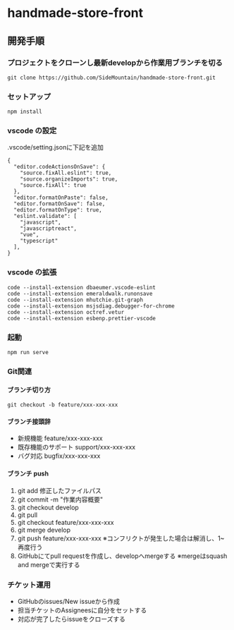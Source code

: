 # handmade-store-front

## 開発手順
### プロジェクトをクローンし最新developから作業用ブランチを切る
```
git clone https://github.com/SideMountain/handmade-store-front.git
```
### セットアップ

```
npm install
```

### vscode の設定
.vscode/setting.jsonに下記を追加

```
{
  "editor.codeActionsOnSave": {
    "source.fixAll.eslint": true,
    "source.organizeImports": true,
    "source.fixAll": true
  },
  "editor.formatOnPaste": false,
  "editor.formatOnSave": false,
  "editor.formatOnType": true,
  "eslint.validate": [
    "javascript",
    "javascriptreact",
    "vue",
    "typescript"
  ],
}
```

### vscode の拡張

```
code --install-extension dbaeumer.vscode-eslint
code --install-extension emeraldwalk.runonsave
code --install-extension mhutchie.git-graph
code --install-extension msjsdiag.debugger-for-chrome
code --install-extension octref.vetur
code --install-extension esbenp.prettier-vscode
```

### 起動

```
npm run serve
```

### Git関連
#### ブランチ切り方
```
git checkout -b feature/xxx-xxx-xxx
```
#### ブランチ接頭辞
- 新規機能
feature/xxx-xxx-xxx
- 既存機能のサポート
support/xxx-xxx-xxx
- バグ対応
bugfix/xxx-xxx-xxx

#### ブランチ push
1. git add 修正したファイルパス
2. git commit -m "作業内容概要"
3. git checkout develop
4. git pull
5. git checkout feature/xxx-xxx-xxx
6. git merge develop
7. git push feature/xxx-xxx-xxx
※コンフリクトが発生した場合は解消し、1~再度行う
8. GitHubにてpull requestを作成し、developへmergeする
※mergeはsquash and mergeで実行する

### チケット運用
- GitHubのissues/New issueから作成
- 担当チケットのAssigneesに自分をセットする
- 対応が完了したらissueをクローズする 